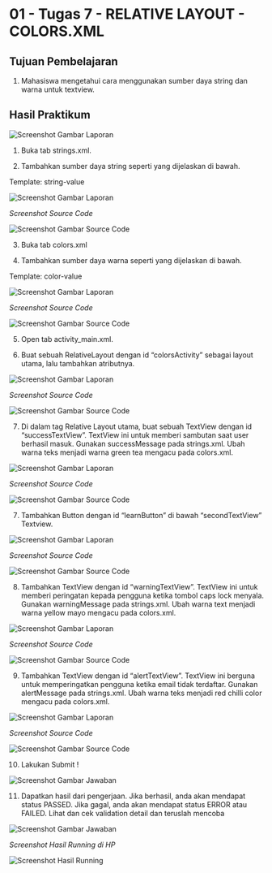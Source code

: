 # 01 - Tugas 7 - RELATIVE LAYOUT - COLORS.XML

## Tujuan Pembelajaran

1. Mahasiswa mengetahui cara menggunakan sumber daya string dan warna untuk textview. 

## Hasil Praktikum

![Screenshot Gambar Laporan](img/laporan1.jpg)

1. Buka tab strings.xml.

2. Tambahkan sumber daya string seperti yang dijelaskan di bawah.

Template: <string name="string-name">string-value</string>

![Screenshot Gambar Laporan](img/laporan2.jpg)

*Screenshot Source Code*

![Screenshot Gambar Source Code](img/jawab2.jpg)

3. Buka tab colors.xml

4. Tambahkan sumber daya warna seperti yang dijelaskan di bawah.

Template: <color name="color-name">color-value</color>

![Screenshot Gambar Laporan](img/laporan4.jpg)

*Screenshot Source Code*

![Screenshot Gambar Source Code](img/jawab4.jpg)

5. Open tab activity_main.xml.

6. Buat sebuah RelativeLayout dengan id “colorsActivity” sebagai layout utama, lalu tambahkan atributnya.

![Screenshot Gambar Laporan](img/laporan6.jpg)

*Screenshot Source Code*

![Screenshot Gambar Source Code](img/jawab6.jpg)

7. Di dalam tag Relative Layout utama, buat sebuah TextView dengan id “successTextView”. TextView ini untuk memberi sambutan saat user berhasil masuk. Gunakan successMessage pada strings.xml. Ubah warna teks menjadi warna green tea mengacu pada colors.xml.

![Screenshot Gambar Laporan](img/laporan7.jpg)

*Screenshot Source Code*

![Screenshot Gambar Source Code](img/jawab7.jpg)

7. Tambahkan Button dengan id “learnButton” di bawah “secondTextView” Textview.

![Screenshot Gambar Laporan](img/laporan7.jpg)

*Screenshot Source Code*

![Screenshot Gambar Source Code](img/jawab7.jpg)

8. Tambahkan TextView dengan id “warningTextView”. TextView ini untuk memberi peringatan kepada pengguna ketika tombol caps lock menyala. Gunakan warningMessage pada strings.xml. Ubah warna text menjadi warna yellow mayo mengacu pada colors.xml.

![Screenshot Gambar Laporan](img/laporan8.jpg)

*Screenshot Source Code*

![Screenshot Gambar Source Code](img/jawab8.jpg)

9. Tambahkan TextView dengan id “alertTextView”. TextView ini berguna untuk memperingatkan pengguna ketika email tidak terdaftar. Gunakan alertMessage pada strings.xml. Ubah warna teks menjadi red chilli color mengacu pada colors.xml.

![Screenshot Gambar Laporan](img/laporan9.jpg)

*Screenshot Source Code*

![Screenshot Gambar Source Code](img/jawab9.jpg)

10. Lakukan Submit !

![Screenshot Gambar Jawaban](img/jawab10.jpg)

11. Dapatkan hasil dari pengerjaan. Jika berhasil, anda akan mendapat status PASSED. Jika gagal, anda akan mendapat status ERROR atau FAILED. Lihat dan cek validation detail dan teruslah mencoba

![Screenshot Gambar Jawaban](img/jawab11.jpg)

*Screenshot Hasil Running di HP*

![Screenshot Hasil Running](img/hasilrun.png)